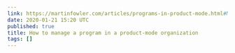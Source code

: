 ```yaml
---
link: https://martinfowler.com/articles/programs-in-product-mode.html#ManageDependenciesAndRisksDiligently
date: 2020-01-21 15:20 UTC
published: true
title: How to manage a program in a product-mode organization
tags: []
---
```



